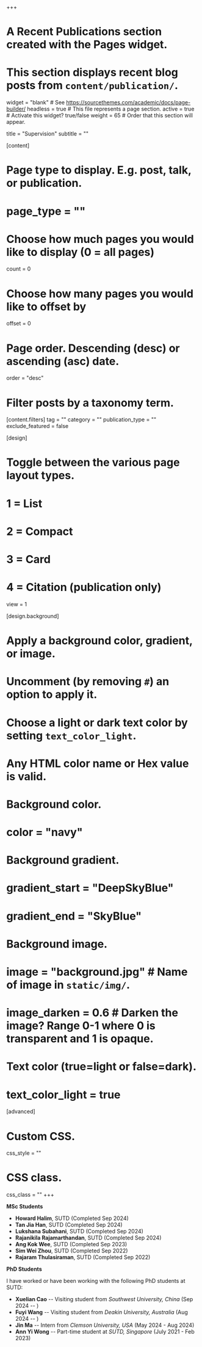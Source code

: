 +++
# A Recent Publications section created with the Pages widget.
# This section displays recent blog posts from `content/publication/`.

widget = "blank"  # See https://sourcethemes.com/academic/docs/page-builder/
headless = true  # This file represents a page section.
active = true  # Activate this widget? true/false
weight = 65  # Order that this section will appear.

title = "Supervision"
subtitle = ""

[content]
  # Page type to display. E.g. post, talk, or publication.
  # page_type = ""
  
  # Choose how much pages you would like to display (0 = all pages)
  count = 0
  
  # Choose how many pages you would like to offset by
  offset = 0

  # Page order. Descending (desc) or ascending (asc) date.
  order = "desc"

  # Filter posts by a taxonomy term.
  [content.filters]
    tag = ""
    category = ""
    publication_type = ""
    exclude_featured = false
  
[design]
  # Toggle between the various page layout types.
  #   1 = List
  #   2 = Compact
  #   3 = Card
  #   4 = Citation (publication only)
  view = 1
  
[design.background]
  # Apply a background color, gradient, or image.
  #   Uncomment (by removing `#`) an option to apply it.
  #   Choose a light or dark text color by setting `text_color_light`.
  #   Any HTML color name or Hex value is valid.
    
  # Background color.
  # color = "navy"
  
  # Background gradient.
  # gradient_start = "DeepSkyBlue"
  # gradient_end = "SkyBlue"
  
  # Background image.
  # image = "background.jpg"  # Name of image in `static/img/`.
  # image_darken = 0.6  # Darken the image? Range 0-1 where 0 is transparent and 1 is opaque.

  # Text color (true=light or false=dark).
  # text_color_light = true  
  
[advanced]
 # Custom CSS. 
 css_style = ""
 
 # CSS class.
 css_class = ""
+++
  
**MSc Students**
  * **Howard Halim**, SUTD (Completed Sep 2024)
  * **Tan Jia Han**, SUTD (Completed Sep 2024)
  * **Lukshana Subahani**, SUTD (Completed Sep 2024)
  * **Rajanikila Rajamarthandan**, SUTD (Completed Sep 2024)
  * **Ang Kok Wee**, SUTD (Completed Sep 2023)
  * **Sim Wei Zhou**, SUTD (Completed Sep 2022)
  * **Rajaram Thulasiraman**, SUTD (Completed Sep 2022)

**PhD Students**

I have worked or have been working with the following PhD students at SUTD:
  * **Xuelian Cao** -- Visiting student from *Southwest University, China* (Sep 2024 -- )
  * **Fuyi Wang** -- Visiting student from *Deakin University, Australia* (Aug 2024 -- )
  * **Jin Ma** -- Intern from *Clemson University, USA* (May 2024 - Aug 2024)
  * **Ann Yi Wong** -- Part-time student at *SUTD, Singapore* (July 2021 - Feb 2023)

